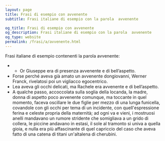 ```yaml
---
layout: page
title: Frasi di esempio con avvenente 
subtitle: Frasi italiane di esempio con la parola  avvenente

og_title: Frasi di esempio con avvenente 
og_description: Frasi italiane di esempio con la parola  avvenente
og_type: website
permalink: /frasi/a/avvenente.html
---
```


Frasi italiane di esempio contenenti la parola avvenente:


- - Or Giuseppe era di presenza avvenente e di bell’aspetto.
- Forse perché aveva già amato un avvenente dongiovanni, Werner Franck, rivelatosi poi un vigliacco egocentrico.
- Lea aveva gli occhi delicati, ma Rachele era avvenente e di bell’aspetto.
- A qualche passo, accoccolata sulla soglia della locanda, la madre, donna di aspetto poco avvenente comunque, ma toccante in quel momento, faceva oscillare le due figlie per mezzo di una lunga funicella, covandole con gli occhi per tema di un incidente, con quell'espressione ferina e celeste propria della maternità; ad ogni va e vieni, i mostruosi anelli mandavano un rumore stridente che somigliava a un grido di collera, le piccine andavano in estasi, il sole al tramonto si univa a quella gioia, e nulla era più affascinante di quel capriccio del caso che aveva fatto di una catena di titani un'altalena di cherubini.
